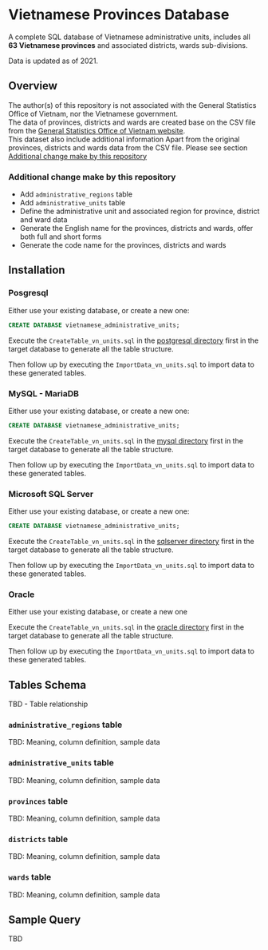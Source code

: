 # Vietnamese Provinces Database

A complete SQL database of Vietnamese administrative units, includes all **63 Vietnamese provinces** and associated districts, wards sub-divisions.

Data is updated as of 2021.

## Overview

The author(s) of this repository is not associated with the General Statistics Office of Vietnam, nor the Vietnamese government.  
The data of provinces, districts and wards are created base on the CSV file from the [General Statistics Office of Vietnam website](https://www.gso.gov.vn/phuong-phap-thong-ke/danh-muc/don-vi-hanh-chinh/).  
This dataset also include additional information Apart from the original provinces, districts and wards data from the CSV file. Please see section [Additional change make by this repository](#additional-change-make-by-this-repository)

### Additional change make by this repository

- Add `administrative_regions` table
- Add `administrative_units` table
- Define the administrative unit and associated region for province, district and ward data
- Generate the English name for the provinces, districts and wards, offer both full and short forms
- Generate the code name for the provinces, districts and wards

## Installation

### Posgresql

Either use your existing database, or create a new one:

```sql
CREATE DATABASE vietnamese_administrative_units;
```

Execute the `CreateTable_vn_units.sql` in the [postgresql directory](postgresql) first in the target database to generate all the table structure.

Then follow up by executing the `ImportData_vn_units.sql` to import data to these generated tables.


### MySQL - MariaDB

Either use your existing database, or create a new one:

```sql
CREATE DATABASE vietnamese_administrative_units;
```

Execute the `CreateTable_vn_units.sql` in the [mysql directory](mysql) first in the target database to generate all the table structure.

Then follow up by executing the `ImportData_vn_units.sql` to import data to these generated tables.


### Microsoft SQL Server

Either use your existing database, or create a new one:

```sql
CREATE DATABASE vietnamese_administrative_units;
```

Execute the `CreateTable_vn_units.sql` in the [sqlserver directory](sqlserver) first in the target database to generate all the table structure.

Then follow up by executing the `ImportData_vn_units.sql` to import data to these generated tables.

### Oracle

Either use your existing database, or create a new one

Execute the `CreateTable_vn_units.sql` in the [oracle directory](oracle) first in the target database to generate all the table structure.

Then follow up by executing the `ImportData_vn_units.sql` to import data to these generated tables.

## Tables Schema

TBD - Table relationship

### `administrative_regions` table

TBD: Meaning, column definition, sample data

### `administrative_units` table

TBD: Meaning, column definition, sample data

### `provinces` table

TBD: Meaning, column definition, sample data

### `districts` table

TBD: Meaning, column definition, sample data

### `wards` table

TBD: Meaning, column definition, sample data

## Sample Query

TBD

